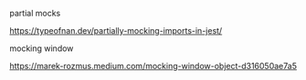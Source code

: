 partial mocks

https://typeofnan.dev/partially-mocking-imports-in-jest/

mocking window

https://marek-rozmus.medium.com/mocking-window-object-d316050ae7a5

